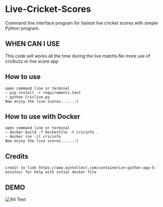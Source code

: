 # Live-Cricket-Scores
Command line interface program for fastest live cricket scores with simple Python program.

## WHEN CAN I USE
This code will works all the time during the live matchs.No more use of cricbuzz or live score app

## How to use
    open command line or terminal
    ~ pip install -r requirements.text
    ~ python Criclive.py
    Now enjoy the live scores......:)

## How to use with Docker
    open command line or terminal
    ~ docker build -f DockerFile -t cricinfo .
    ~ docker run -it cricinfo
    Now enjoy the live scores......:)

## Credits 
    credit to link https://www.wintellect.com/containerize-python-app-5-minutes/ for help with intial docker file

## DEMO
![Alt Text](runGif.gif)
